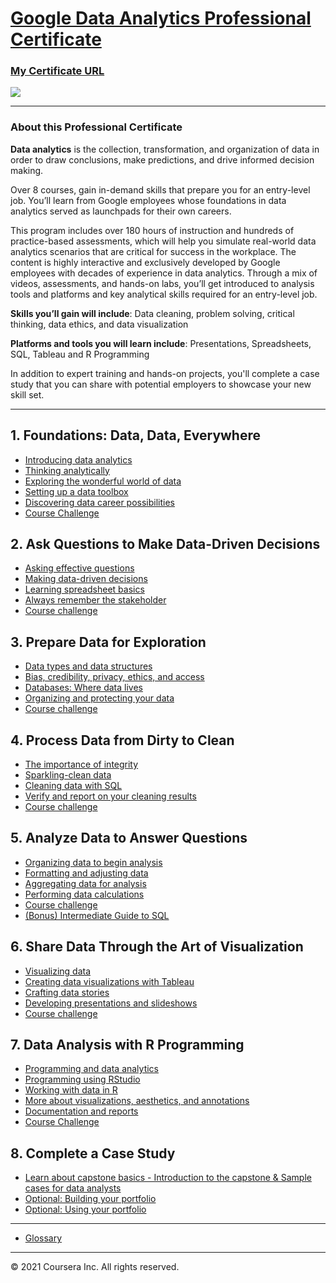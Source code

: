 # [Google Data Analytics Professional Certificate](https://www.coursera.org/account/accomplishments/verify/DGMMVCYKLRVD)

### [My Certificate URL](https://www.coursera.org/account/accomplishments/verify/DGMMVCYKLRVD)
![](https://s3.amazonaws.com/coursera_assets/meta_images/generated/CERTIFICATE_LANDING_PAGE/CERTIFICATE_LANDING_PAGE~W4Q4V9JECJ5Q/CERTIFICATE_LANDING_PAGE~W4Q4V9JECJ5Q.jpeg)

---
### About this Professional Certificate

**Data analytics** is the collection, transformation, and organization of data in order to draw conclusions, make predictions, and drive informed decision making. 

Over 8 courses, gain in-demand skills that prepare you for an entry-level job. You’ll learn from Google employees whose foundations in data analytics served as launchpads for their own careers. 

This program includes over 180 hours of instruction and hundreds of practice-based assessments, which will help you simulate real-world data analytics scenarios that are critical for success in the workplace. The content is highly interactive and exclusively developed by Google employees with decades of experience in data analytics. Through a mix of videos, assessments, and hands-on labs, you’ll get introduced to analysis tools and platforms and key analytical skills required for an entry-level job.

**Skills you’ll gain will include**: Data cleaning, problem solving, critical thinking, data ethics, and data visualization

**Platforms and tools you will learn include**: Presentations, Spreadsheets, SQL, Tableau and R Programming

In addition to expert training and hands-on projects, you'll complete a case study that you can share with potential employers to showcase your new skill set.

---

## 1. Foundations: Data, Data, Everywhere
- [Introducing data analytics](https://github.com/brendensong/Google-Data-Analytics-Professional-Certificate/wiki/1.1.Introducing-data-analytics)
- [Thinking analytically](https://github.com/brendensong/Google-Data-Analytics-Professional-Certificate/wiki/1.2.Thinking-analytically)
- [Exploring the wonderful world of data](https://github.com/brendensong/Google-Data-Analytics-Professional-Certificate/wiki/1.3.Exploring-the-wonderful-world-of-data)
- [Setting up a data toolbox](https://github.com/brendensong/Google-Data-Analytics-Professional-Certificate/wiki/1.4.Setting-up-a-data-toolbox)
- [Discovering data career possibilities](https://github.com/brendensong/Google-Data-Analytics-Professional-Certificate/wiki/1.5.Discovering-data-career-possibilities)
- [Course Challenge](https://github.com/brendensong/Google-Data-Analytics-Professional-Certificate/wiki/1.6.Course-Challenge)

## 2. Ask Questions to Make Data-Driven Decisions
- [Asking effective questions](https://github.com/brendensong/Google-Data-Analytics-Professional-Certificate/wiki/2.1.Asking-effective-questions)
- [Making data-driven decisions](https://github.com/brendensong/Google-Data-Analytics-Professional-Certificate/wiki/2.2.Making-data-driven-decisions)
- [Learning spreadsheet basics](https://github.com/brendensong/Google-Data-Analytics-Professional-Certificate/wiki/2.3.Learning-spreadsheet-basics)
- [Always remember the stakeholder](https://github.com/brendensong/Google-Data-Analytics-Professional-Certificate/wiki/2.4.Always-remember-the-stakeholder)
- [Course challenge](https://github.com/brendensong/Google-Data-Analytics-Professional-Certificate/wiki/2.5.Course-challenge)

## 3. Prepare Data for Exploration
- [Data types and data structures](https://github.com/brendensong/Google-Data-Analytics-Professional-Certificate/wiki/3.1.Data-types-and-data-structures)
- [Bias, credibility, privacy, ethics, and access](https://github.com/brendensong/Google-Data-Analytics-Professional-Certificate/wiki/3.2.Bias,-credibility,-privacy,-ethics,-and-access)
- [Databases: Where data lives](https://github.com/brendensong/Google-Data-Analytics-Professional-Certificate/wiki/3.3.Databases:-Where-data-lives)
- [Organizing and protecting your data](https://github.com/brendensong/Google-Data-Analytics-Professional-Certificate/wiki/3.4.Organizing-and-protecting-your-data)
- [Course challenge](https://github.com/brendensong/Google-Data-Analytics-Professional-Certificate/wiki/3.5.Course-challenge)

## 4. Process Data from Dirty to Clean
- [The importance of integrity](https://github.com/brendensong/Google-Data-Analytics-Professional-Certificate/wiki/4.1.The-importance-of-integrity)
- [Sparkling-clean data](https://github.com/brendensong/Google-Data-Analytics-Professional-Certificate/wiki/4.2.Sparkling-clean-data)
- [Cleaning data with SQL](https://github.com/brendensong/Google-Data-Analytics-Professional-Certificate/wiki/4.3.Cleaning-data-with-SQL)
- [Verify and report on your cleaning results](https://github.com/brendensong/Google-Data-Analytics-Professional-Certificate/wiki/4.4.Verify-and-report-on-your-cleaning-results)
- [Course challenge](https://github.com/brendensong/Google-Data-Analytics-Professional-Certificate/wiki/4.5.Course-challenge)

## 5. Analyze Data to Answer Questions
- [Organizing data to begin analysis](https://github.com/brendensong/Google-Data-Analytics-Professional-Certificate/wiki/5.1.Organizing-data-to-begin-analysis)
- [Formatting and adjusting data](https://github.com/brendensong/Google-Data-Analytics-Professional-Certificate/wiki/5.2.Formatting-and-adjusting-data)
- [Aggregating data for analysis](https://github.com/brendensong/Google-Data-Analytics-Professional-Certificate/wiki/5.3.Aggregating-data-for-analysis)
- [Performing data calculations](https://github.com/brendensong/Google-Data-Analytics-Professional-Certificate/wiki/5.4.Performing-data-calculations)
- [Course challenge](https://github.com/brendensong/Google-Data-Analytics-Professional-Certificate/wiki/5.5.Course-challenge)
- [(Bonus) Intermediate Guide to SQL](https://github.com/brendensong/Google-Data-Analytics-Professional-Certificate/wiki/5.6.bonus.Intermediate-Guide-to-SQL)

## 6. Share Data Through the Art of Visualization
- [Visualizing data](https://github.com/brendensong/Google-Data-Analytics-Professional-Certificate/wiki/6.1.Visualizing-data)
- [Creating data visualizations with Tableau](https://github.com/brendensong/Google-Data-Analytics-Professional-Certificate/wiki/6.2.Creating-data-visualizations-with-Tableau)
- [Crafting data stories](https://github.com/brendensong/Google-Data-Analytics-Professional-Certificate/wiki/6.3.Crafting-data-stories)
- [Developing presentations and slideshows](https://github.com/brendensong/Google-Data-Analytics-Professional-Certificate/wiki/6.4.Developing-presentations-and-slideshows)
- [Course challenge](https://github.com/brendensong/Google-Data-Analytics-Professional-Certificate/wiki/6.5.Course-challenge)

## 7. Data Analysis with R Programming

- [Programming and data analytics](https://github.com/brendensong/Google-Data-Analytics-Professional-Certificate/wiki/7.1.Programming-and-data-analytics)
- [Programming using RStudio](https://github.com/brendensong/Google-Data-Analytics-Professional-Certificate/wiki/7.2.Programming-using-RStudio)
- [Working with data in R](https://github.com/brendensong/Google-Data-Analytics-Professional-Certificate/wiki/7.3.Working-with-data-in-R)
- [More about visualizations, aesthetics, and annotations](https://github.com/brendensong/Google-Data-Analytics-Professional-Certificate/wiki/7.4.More-about-visualizations,-aesthetics,-and-annotations)
- [Documentation and reports](https://github.com/brendensong/Google-Data-Analytics-Professional-Certificate/wiki/7.5.Documentation-and-reports)
- [Course Challenge](https://github.com/brendensong/Google-Data-Analytics-Professional-Certificate/wiki/7.6.Course-Challenge)

## 8. Complete a Case Study

- [Learn about capstone basics - Introduction to the capstone & Sample cases for data analysts](https://github.com/brendensong/Google-Data-Analytics-Professional-Certificate/wiki/8.1.Learn-about-capstone-basics)
- [Optional: Building your portfolio](https://github.com/brendensong/Google-Data-Analytics-Professional-Certificate/wiki/8.2.Optional:-Building-your-portfolio)
- [Optional: Using your portfolio](https://github.com/brendensong/Google-Data-Analytics-Professional-Certificate/wiki/8.3.Optional:-Using-your-portfolio)

***
- [Glossary](https://github.com/brendensong/Google-Data-Analytics-Professional-Certificate/wiki/Glossary)

***

© 2021 Coursera Inc. All rights reserved.
